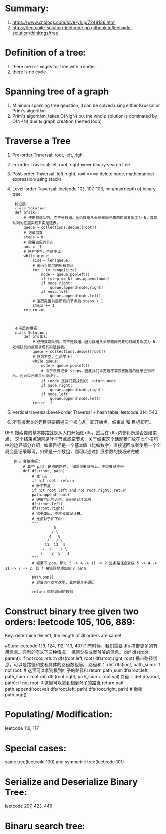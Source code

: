 # Summary:
1. https://www.cnblogs.com/love-yh/p/7248136.html
2. https://leetcode-solution-leetcode-pp.gitbook.io/leetcode-solution/thinkings/tree

# Definition of a tree:
1. there are n-1 edges for tree with n nodes
2. there is no cycle
# Spanning tree of a graph
1. Mininum spanning tree qeustion,  it can be solved using either Kruskal or Prim's algorithm
2. Prim's algorithm,  takes O(NlgN) but the whole solution is dominated by O(N*N) due to graph creation (nested loop)
# Traverse a Tree
1. Pre-order Traversal: root, left, right
2. In-order Traversal: let, root, right ====> binary search tree
3. Post-order Traversal: left, right, root ====> delete node, mathematical expression(using stack)
4. Level-order Traversal: leetcode 102, 107, 103, min/max depth of binary tree: 
        
        标记层:
        class Solution:
        def bfs(k):
            # 使用双端队列，而不是数组。因为数组从头部删除元素的时间复杂度为 N，双端队列的底层实现其实是链表。
            queue = collections.deque([root])
            # 记录层数
            steps = 0
            # 需要返回的节点
            ans = []
            # 队列不空，生命不止！
            while queue:
                size = len(queue)
                # 遍历当前层的所有节点
                for _ in range(size):
                    node = queue.popleft()
                    if (step == k) ans.append(node)
                    if node.right:
                        queue.append(node.right)
                    if node.left:
                        queue.append(node.left)
                # 遍历完当前层所有的节点后 steps + 1
                steps += 1
            return ans
        
        
        
        不带层的模板: 
        class Solution:
            def bfs(k):
                # 使用双端队列，而不是数组。因为数组从头部删除元素的时间复杂度为 N，双端队列的底层实现其实是链表。
                queue = collections.deque([root])
                # 队列不空，生命不止！
                while queue:
                    node = queue.popleft()
                    # 由于没有记录 steps，因此我们肯定是不需要根据层的信息去判断的。否则就用带层的模板了。
                    if (node 是我们要找到的) return node
                    if node.right:
                        queue.append(node.right)
                    if node.left:
                        queue.append(node.left)
                return -1

5. Vertical traversal:Level-order Traversal + hash table, leetcode 314, 543
6. 所有搜索类的题目只要把握三个核心点，即开始点，结束点 和 目标即可。

DFS 搜索类的基本套路就是从入口开始做 dfs，然后在 dfs 内部判断是否是结束点，
这个结束点通常是叶子节点或空节点，关于结束这个话题我们放在七个技巧中的边界部分介绍，如果目标是一个基本值（比如数字）直接返回或者使用一个全局变量记录即可，如果是一个数组，则可以通过扩展参数的技巧来完成

        DFS 套路模板：
            # 其中 path 是树的路径， 如果需要就带上，不需要就不带
            def dfs(root, path):
                # 空节点
                if not root: return
                # 叶子节点
                if not root.left and not root.right: return
                path.append(root)
                # 逻辑可以写这里，此时是前序遍历
                dfs(root.left)
                dfs(root.right)
                # 需要弹出，不然会错误计算。
                # 比如对于如下树：
                """
                          5
                         / \
                        4   8
                       /   / \
                      11  13  4
                     /  \    / \
                    7    2  5   1
                """
                # 如果不 pop，那么 5 -> 4 -> 11 -> 2 这条路径会变成 5 -> 4 -> 11 -> 7 -> 2，其 7 被错误地添加到了 path
            
                path.pop()
                # 逻辑也可以写这里，此时是后序遍历
            
                return 你想返回的数据
            
 # Construct binary tree given two orders: leetcode 105, 106, 889:
 Key: determine the left, the length of all orders are same!
 
 #Sum: leetcode 129, 124, 112, 113, 437
        而有时候，我们需要 dfs 携带更多的有用信息。典型的有以下三种情况：
    携带父亲或者爷爷的信息。
        def dfs(root, parent):
            if not root: return
            dfs(root.left, root)
            dfs(root.right, root)
    携带路径信息，可以是路径和或者具体的路径数组等。
    路径和：
        def dfs(root, path_sum):
            if not root:
                # 这里可以拿到根到叶子的路径和
                return path_sum
            dfs(root.left, path_sum + root.val)
            dfs(root.right, path_sum + root.val)
    路径：
        def dfs(root, path):
            if not root:
                # 这里可以拿到根到叶子的路径
                return path
            path.append(root.val)
            dfs(root.left, path)
            dfs(root.right, path)
            # 撤销
            path.pop()
 
 # Populating/ Modification: 
 leetcode 116, 117
 # Special cases: 
 same tree(leetcode 100) and symmetric tree(leetcode 101)
 # Serialize and Deserialize Binary Tree:
 leetcode 297, 428, 449

 # Binaru search tree:
            












